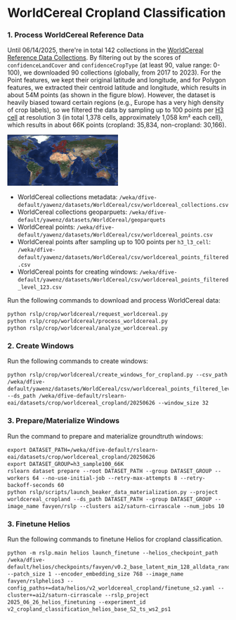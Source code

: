 # WorldCereal Cropland Classification


### 1. Process WorldCereal Reference Data

Until 06/14/2025, there're in total 142 collections in the [WorldCereal Reference Data Collections](https://ewoc-rdm-ui.iiasa.ac.at/map). By filtering out by the scores of `confidenceLandCover` and `confidenceCropType` (at least 90, value range: 0-100), we downloaded 90 collections (globally, from 2017 to 2023). For the Point features, we kept their original latitude and longitude, and for Polygon features, we extracted their centroid latitude and longitude, which results in about 54M points (as shown in the figure blow). However, the dataset is heavily biased toward certain regions (e.g., Europe has a very high density of crop labels), so we filtered the data by sampling up to 100 points per [H3 cell](https://h3geo.org/) at resolution 3 (in total 1,378 cells, approximately 1,058 km² each cell), which results in about 66K points (cropland: 35,834, non-cropland: 30,166).

<img src="figures/worldcereal_points.png" alt="points" width="50%">

- WorldCereal collections metadata: `/weka/dfive-default/yawenz/datasets/WorldCereal/csv/worldcereal_collections.csv`
- WorldCereal collections geoparpuets: `/weka/dfive-default/yawenz/datasets/WorldCereal/geoparquets`
- WorldCereal points: `/weka/dfive-default/yawenz/datasets/WorldCereal/csv/worldcereal_points.csv`
- WorldCereal points after sampling up to 100 points per `h3_l3_cell`: `/weka/dfive-default/yawenz/datasets/WorldCereal/csv/worldcereal_points_filtered.csv`
- WorldCereal points for creating windows: `/weka/dfive-default/yawenz/datasets/WorldCereal/csv/worldcereal_points_filtered_level_123.csv`

Run the following commands to download and process WorldCereal data:
```
python rslp/crop/worldcereal/request_worldcereal.py
python rslp/crop/worldcereal/process_worldcereal.py
python rslp/crop/worldcereal/analyze_worldcereal.py
```

### 2. Create Windows

Run the following commands to create windows:
```
python rslp/crop/worldcereal/create_windows_for_cropland.py --csv_path /weka/dfive-default/yawenz/datasets/WorldCereal/csv/worldcereal_points_filtered_level_123.csv --ds_path /weka/dfive-default/rslearn-eai/datasets/crop/worldcereal_cropland/20250626 --window_size 32
```

### 3. Prepare/Materialize Windows

Run the command to prepare and materialize groundtruth windows:
```
export DATASET_PATH=/weka/dfive-default/rslearn-eai/datasets/crop/worldcereal_cropland/20250626
export DATASET_GROUP=h3_sample100_66K
rslearn dataset prepare --root DATASET_PATH --group DATASET_GROUP --workers 64 --no-use-initial-job --retry-max-attempts 8 --retry-backoff-seconds 60
python rslp/scripts/launch_beaker_data_materialization.py --project worldcereal_cropland --ds_path DATASET_PATH --group DATASET_GROUP --image_name favyen/rslp --clusters ai2/saturn-cirrascale --num_jobs 10
```

### 3. Finetune Helios

Run the following commands to finetune Helios for cropland classification.

```
python -m rslp.main helios launch_finetune --helios_checkpoint_path /weka/dfive-default/helios/checkpoints/favyen/v0.2_base_latent_mim_128_alldata_random_fixed_modality_0.5/step320000 --patch_size 1 --encoder_embedding_size 768 --image_name favyen/rslphelios3 --config_paths+=data/helios/v2_worldcereal_cropland/finetune_s2.yaml --cluster+=ai2/saturn-cirrascale --rslp_project 2025_06_26_helios_finetuning --experiment_id v2_cropland_classification_helios_base_S2_ts_ws2_ps1
```
